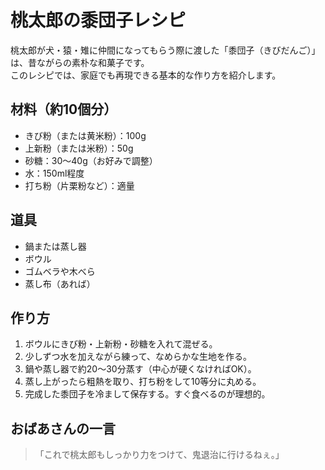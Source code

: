 # 桃太郎の黍団子レシピ

桃太郎が犬・猿・雉に仲間になってもらう際に渡した「黍団子（きびだんご）」は、昔ながらの素朴な和菓子です。  
このレシピでは、家庭でも再現できる基本的な作り方を紹介します。

## 材料（約10個分）

- きび粉（または黄米粉）：100g  
- 上新粉（または米粉）：50g  
- 砂糖：30〜40g（お好みで調整）  
- 水：150ml程度  
- 打ち粉（片栗粉など）：適量

## 道具

- 鍋または蒸し器  
- ボウル  
- ゴムベラや木べら  
- 蒸し布（あれば）

## 作り方

1. ボウルにきび粉・上新粉・砂糖を入れて混ぜる。  
2. 少しずつ水を加えながら練って、なめらかな生地を作る。  
3. 鍋や蒸し器で約20〜30分蒸す（中心が硬くなければOK）。  
4. 蒸し上がったら粗熱を取り、打ち粉をして10等分に丸める。  
5. 完成した黍団子を冷まして保存する。すぐ食べるのが理想的。

## おばあさんの一言

> 「これで桃太郎もしっかり力をつけて、鬼退治に行けるねぇ。」
